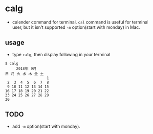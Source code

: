 # calg

* calender command for terminal. `cal` command is useful for terminal user, but it isn't supported `-m` option(start with monday) in Mac.

## usage

* type `calg`, then display following in your terminal
```
$ calg
     2018年 9月
日 月 火 水 木 金 土
                   1
 2  3  4  5  6  7  8
 9 10 11 12 13 14 15
16 17 18 19 20 21 22
23 24 25 26 27 28 29
30       
```

## TODO

* add `-m` option(start with monday).